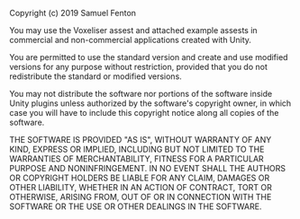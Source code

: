 Copyright (c) 2019 Samuel Fenton

You may use the Voxeliser assest and attached example assests in commercial and non-commercial applications created with Unity.

You are permitted to use the standard version and create and use modified versions for any purpose without restriction, provided that you do not redistribute the standard or modified versions.

You may not distribute the software nor portions of the software inside Unity plugins unless authorized by the software's copyright owner, in which case you will have to include this copyright notice along all copies of the software.

THE SOFTWARE IS PROVIDED "AS IS", WITHOUT WARRANTY OF ANY KIND, EXPRESS OR IMPLIED, INCLUDING BUT NOT LIMITED TO THE WARRANTIES OF MERCHANTABILITY, FITNESS FOR A PARTICULAR PURPOSE AND NONINFRINGEMENT. IN NO EVENT SHALL THE AUTHORS OR COPYRIGHT HOLDERS BE LIABLE FOR ANY CLAIM, DAMAGES OR OTHER LIABILITY, WHETHER IN AN ACTION OF CONTRACT, TORT OR OTHERWISE, ARISING FROM, OUT OF OR IN CONNECTION WITH THE SOFTWARE OR THE USE OR OTHER DEALINGS IN THE SOFTWARE.